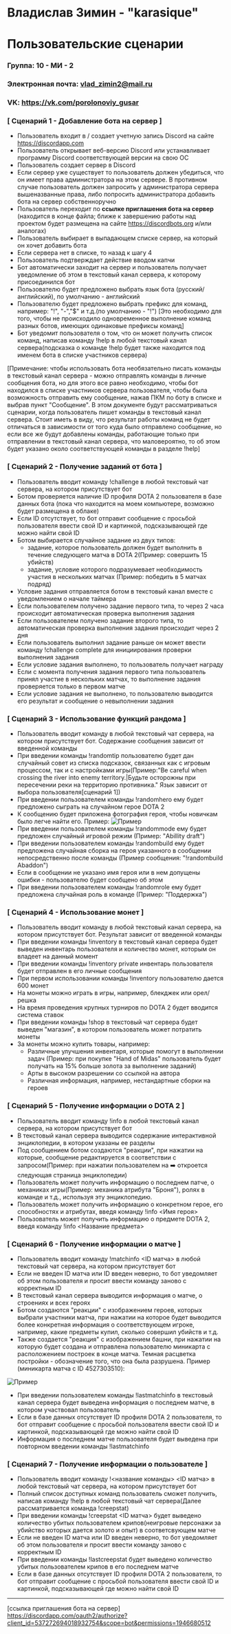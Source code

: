 # Владислав Зимин - "karasique"
# Пользовательские сценарии

### Группа: 10 - МИ - 2
### Электронная почта: vlad_zimin2@mail.ru 
### VK: https://vk.com/porolonoviy_gusar 


### [ Сценарий 1 - Добавление бота на сервер ]
* Пользователь входит в / создает учетную запись Discord на сайте https://discordapp.com
* Пользователь открывает веб-версию Discord или устанавливает программу Discord соответствующей версии на свою ОС
* Пользователь создает сервер в Discord
* Если сервер уже существует то пользователь должен убедиться, что он имеет права администратора на этом сервере. В  противном случае пользователь должен запросить у администратора сервера вышеназванные права, либо попросить администратора добавить бота на сервер собственноручно
* Пользователь переходит по **ссылке приглашения бота на сервер** (находится в конце файла; ближе к завершению работы над проектом будет размещена на сайте https://discordbots.org и/или аналогах)
* Пользователь выбирает в выпадающем списке сервер, на который он хочет добавить бота
* Если сервера нет в списке, то назад к шагу 4
* Пользователь подтверждает действие вводом капчи
* Бот автоматически заходит на сервер и пользователь получает уведомление об этом в текстовый канал сервера, к которому присоединился бот
* Пользователю будет предложено выбрать язык бота (русский/английский), по умолчанию - английский
* Пользователю будет предложено выбрать префикс для команд, например: "!", "-","$" и т.д.(по умолчанию - "!") [Это необходимо для того, чтобы  не происходило одновременное выполнение команд разных ботов, имеющих одинаковые префиксы команд]
* Бот уведомит пользователя о том, что он может получить список команд, написав команду !help в любой текстовый канал сервера(подсказка о команде !help будет также находится под именем бота в списке участников сервера)

[Примечание: чтобы использовать бота необязательно писать команды в текстовый канал сервера - можно отправлять команды в личные сообщения бота, но для этого все равно необходимо, чтобы бот находился в списке участников сервера пользователя, чтобы была возможность отправить ему сообщение, нажав ПКМ по боту в списке и выбрав пункт "Сообщение". В этом документе будут рассматриваться сценарии, когда пользователь пишет команды в текстовый канал сервера. Стоит иметь в виду, что результат работы команд не будет отличаться в зависимости от того куда было отправлено сообщение, но если все же будут добавлены команды, работающие только при отправлении в текстовый канал сервера, что маловероятно, то об этом будет указано около соответствующей команды в разделе !help]

### [ Сценарий 2 - Получение заданий от бота ]
* Пользователь вводит команду !challenge в любой текстовый чат сервера, на котором присутствует бот
* Ботом проверяется наличие ID профиля DOTA 2 пользователя в базе данных бота (пока что находится на моем компьютере, возможно будет размещена в облаке)
* Если ID отсутствует, то бот отправит сообщение с просьбой пользователя ввести свой ID и картинкой, подсказывающей где можно найти свой ID
* Ботом выбирается случайное задание из двух типов:
    * задание, которое пользователь должен будет выполнить в течение следующего матча в DOTA 2(Пример: совершить 15 убийств) 
    * задание, условие которого подразумевает необходимость участия в нескольких матчах (Пример: победить в 5 матчах подряд)
* Условие задания отправляется ботом в текстовый канал вместе с уведомлением о начале таймера
* Если пользователем получено задание первого типа, то через 2 часа происходит автоматическая проверка выполнения задания
* Если пользователем получено задание второго типа, то автоматическая проверка выполнения задания происходит через 2 дня
* Если пользователь выполнил задание раньше он может ввести команду !challenge complete для инициирования проверки выполнения задания
* Если условие задания выполнено, то пользователь получает награду
* Если с момента получения задания первого типа пользователь принял участие в нескольких матчах, то выполнение задания проверяется только в первом матче
* Если условие задания не выполнено, то пользователю выводится его результат и сообщение о невыполнении задания

### [ Сценарий 3 - Использование функций рандома ]
* Пользователь вводит команду в любой текстовый чат сервера, на котором присутствует бот. Содержание сообщения зависит от введенной команды
* При введении команды !randomtip пользователю будет дан случайный совет из списка подсказок, связанных как с игровым процессом, так и с настройками игры(Пример:"Be careful when crossing the river into enemy territory.|Будьте осторожны при пересечении реки на территорию противника." Язык зависит от выбора пользователя[сценарий 1])
* При введении пользователем команды !randomhero ему будет предложено сыграть на случайном герое DOTA 2
* К сообщению будет приложена фотография героя, чтобы новичкам было легче найти его. Пример:
![Пример](https://raw.githubusercontent.com/megadybina/itproekt/master/resources/!randomhero%20example.png)
* При введении пользователем команды !randommode ему будет предложен случайный игровой режим (Пример: "Abillity draft")
* При введении пользователем команды !randombuild ему будет предложена случайная сборка на героя указанного в сообщении непосредственно после команды (Пример сообщения: "!randombuild Abaddon")
* Если в сообщении не указано имя героя или в нем допущены ошибки - пользователю будет сообщено об этом
* При введении пользователем команды !randomrole ему будет предложена случайная роль в команде (Пример: "Поддержка")

### [ Сценарий 4 - Использование монет ]
* Пользователь вводит команду в любой текстовый канал сервера, на котором присутствует бот. Результат зависит от введенной команды
* При введении команды !inventory в текстовый канал сервера будет выведен инвентарь пользователя и количество монет, которым он владеет на данный момент
* При введении команды !inventory private инвентарь пользователя будет отправлен в его личные сообщения 
* При первом использовании команды !inventory пользователю дается 600 монет
* На монеты можно играть в игры, например, блекджек или орел/решка
* На время проведения крупных турниров по DOTA 2 будет вводится система ставок
* При введении команды !shop в текстовый чат сервера будет выведен "магазин", в котором пользователь может потратить монеты
* За монеты можно купить товары, например:
  * Различные улучшения инвентаря, которые помогут в выполнении задач (Пример: при покупке "Hand of Midas" пользователь будет получать на 15% больше золота за выполнение заданий)
  * Арты в высоком разрешении со ссылкой на автора
  * Различная информация, например, нестандартные сборки на героев
  
### [ Сценарий 5 - Получение информации о DOTA 2 ]
* Пользователь вводит команду !info в любой текстовый канал сервера, на котором присутствует бот
* В текстовый канал сервера выводится содержание интерактивной энциклопедии, в котором указаны ее разделы
* Под сообщением ботом создаются "реакции", при нажатии на которые, сообщение редактируется в соответствии с запросом(Пример: при нажатии пользователем на :arrow_right: откроется следующая страница энциклопедии)
* Пользователь может получить информацию о последнем патче, о механиках игры(Пример: механика атрибута "Броня"), ролях в команде и т.д.,
используя эту энциклопедию.
* Пользователь может получить информацию о конкретном герое, его способностях и атрибутах, введя команду !info <Имя героя> 
* Пользователь может получить информацию о предмете DOTA 2, введя команду !info <Название предмета>

### [ Сценарий 6 - Получение информации о матче ]
* Пользователь вводит команду !matchinfo <ID матча> в любой текстовый чат сервера, на котором присутствует бот
* Если не введен ID матча или ID введен неверно, то бот уведомляет об этом пользователя и просит ввести команду заново с корректным ID
* В текстовый канал сервера выводится информация о матче, о строениях и всех героях
* Ботом создаются "реакции" с изображением героев, которых выбрали участники матча, при нажатии на которое будет выводится более конкретная информация о соответствующем игроке, например, какие предметы купил, сколько совершил убийств и т.д.
* Также создается "реакция" с изображением башни, при нажатии на которую будет создана и отправлена пользователю миникарта с расположением построек в конце матча. Темная расцветка постройки - обозначение того, что она была разрушена. Пример (миникарта матча с ID 4527303510):

![Пример](https://github.com/megadybina/itproekt/blob/master/resources/map4527303510.png)
* При введении пользователем команды !lastmatchinfo в текстовый канал сервера будет выведена информация о последнем матче, в котором участвовал пользователь
* Если в базе данных отсутствует ID профиля DOTA 2 пользователя, то бот отправит сообщение с просьбой пользователя ввести свой ID и картинкой, подсказывающей где можно найти свой ID
* Информация о последнем матче пользователя будет выведена при повторном введении команды !lastmatchinfo

### [ Сценарий 7 - Получение информации о пользователе ]
* Пользователь вводит команду !<название команды> <ID матча> в любой текстовый чат сервера, на котором присутствует бот
* Полный список доступных команд пользователь сможет получить, написав команду !help в любой текстовый чат сервера(Далее рассматривается команда !creepstat)
* При введении команды !creepstat <ID матча> будет выведено количество убитых пользователем крипов(неигровые персонажи за убийство которых дается золото и опыт) в соответсвующем матче
* Если не введен ID матча или ID введен неверно, то бот уведомляет об этом пользователя и просит ввести команду заново с корректным ID
* При введении команды !lastcreepstat будет выведено количество убитых пользователем крипов в его последнем матче
* Если в базе данных отсутствует ID профиля DOTA 2 пользователя, то бот отправит сообщение с просьбой пользователя ввести свой ID и картинкой, подсказывающей где можно найти свой ID

________________________________________________________________________________________________________________________________________
[ссылка приглашения бота на сервер]
https://discordapp.com/oauth2/authorize?client_id=537272694018932754&scope=bot&permissions=1946680512
